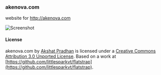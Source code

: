 ### akenova.com ###

website for http://akenova.com

![Screenshot](https://raw.github.com/akshatpradhan/akenova/master/akenova.png)

#### License ####

akenova.com by [Akshat Pradhan](https://github.com/akshatpradhan/akenova.com) is licensed under a
[Creative Commons Attribution 3.0 Unported License](http://creativecommons.org/licenses/by/3.0/deed.en_US).
Based on a work at
[https://github.com/littlesparkvt/flatstrap](https://github.com/littlesparkvt/flatstrap).
